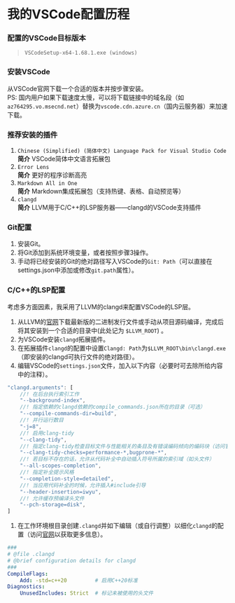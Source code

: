 # 我的VSCode配置历程

### 配置的VSCode目标版本
> `VSCodeSetup-x64-1.68.1.exe (windows)` <br>

### 安装VSCode
从VSCode官网下载一个合适的版本并按步骤安装。 <br>
PS: 国内用户如果下载速度太慢，可以将下载链接中的域名段（如`az764295.vo.msecnd.net`）替换为`vscode.cdn.azure.cn`（国内云服务器）来加速下载。

### 推荐安装的插件
1. `Chinese (Simplified) (简体中文) Language Pack for Visual Studio Code` <br>
    **简介** VSCode简体中文语言拓展包
2. `Error Lens` <br>
    **简介** 更好的程序诊断高亮
3. `Markdown All in One` <br>
    **简介** Markdown集成拓展包（支持热键、表格、自动预览等）
4. `clangd` <br>
    **简介** LLVM用于C/C++的LSP服务器——clangd的VSCode支持插件

### Git配置
1. 安装Git。
2. 将Git添加到系统环境变量，或者按照步骤3操作。
3. 手动将已经安装的Git的绝对路径写入VSCode的`Git: Path`（可以直接在settings.json中添加或修改`git.path`属性）。

### C/C++的LSP配置
考虑多方面因素，我采用了LLVM的clangd来配置VSCode的LSP层。

1. 从LLVM的[官网](https://releases.llvm.org/)下载最新版的二进制发行文件或手动从项目源码编译，完成后将其安装到一个合适的目录中(此处记为 `$LLVM_ROOT`) 。
2. 为VSCode安装`clangd`拓展插件。
3. 在拓展插件`clangd`的配置中设置`Clangd: Path`为`$LLVM_ROOT\bin\clangd.exe`（即安装的clangd可执行文件的绝对路径）。
4. 编辑VSCode的`settings.json`文件，加入以下内容（必要时可去除所给内容中的注释）。
``` js
"clangd.arguments": [
    //! 在后台执行索引工作
    "--background-index",
    //! 指定依赖的clangd依赖的compile_commands.json所在的目录（可选）
    "--compile-commands-dir=build",
    //! 并行运行数目
    "-j=8",
    //! 启用clang-tidy
    "--clang-tidy",
    //! 指定clang-tidy检查目标文件与性能相关的条目及有错误编码倾向的编码块（访问官网`https://clang.llvm.org/extra/clang-tidy/`以获取更多信息）
    "--clang-tidy-checks=performance-*,bugprone-*",
    //! 若目标不存在的话，允许从代码补全中自动插入符号所属的索引域（如头文件）
    "--all-scopes-completion",
    //! 指定补全提示风格
    "--completion-style=detailed",
    //! 当应用代码补全的时候，允许插入#include引导
    "--header-insertion=iwyu",
    //! 允许缓存预编译头文件
    "--pch-storage=disk",
]
```
1. 在工作环境根目录创建`.clangd`并如下编辑（或自行调整）以细化`clangd`的配置（访问[官网](https://clangd.llvm.org)以获取更多信息）。
```yaml
###
# @file .clangd
# @brief configuration details for clangd
###
CompileFlags:
    Add: -std=c++20         # 启用C++20标准
Diagnostics:
    UnusedIncludes: Strict  # 标记未被使用的头文件
```